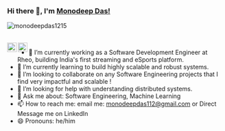 ### Hi there 👋, I'm [Monodeep Das!](https://monodeepdas1215.github.io/monodeep-cv/)

<p align="left"> <img src="https://komarev.com/ghpvc/?username=monodeepdas1215" alt="monodeepdas1215" /> </p>

<br/>
<a href="https://twitter.com/monodeep_">
  <img align="left" alt="Monodeep Das| Twitter" width="22px" src="https://cdn.jsdelivr.net/npm/simple-icons@v3/icons/twitter.svg" />
</a>
<a href="https://www.linkedin.com/in/monodeep-das-347883a5/">
  <img align="left" alt="Monodeep Das | Linkedin" width="22px" src="https://cdn.jsdelivr.net/npm/simple-icons@v3/icons/linkedin.svg" />
</a>

- 🔭 I’m currently working as a Software Development Engineer at Rheo, building India's first streaming and eSports platform.
- 🌱 I’m currently learning to build highly scalable and robust systems.
- 👯 I’m looking to collaborate on any Software Engineering projects that I find very impactful and scalable !
- 🤔 I’m looking for help with understanding distributed systems.
- 💬 Ask me about: Software Engineering, Machine Learning
- 📫 How to reach me: email me: monodeepdas112@gmail.com or Direct Message me on LinkedIn
- 😄 Pronouns: he/him
